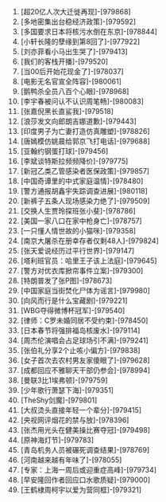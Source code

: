 
1. [超20亿人次大迁徙再现]-[979868]
1. [多地密集出台稳经济政策]-[979592]
1. [多国要求日本将核污水倒在东京]-[978844]
1. [小轩长隆的孽缘到第8回了]-[977922]
1. [刘亦菲看小马出生哭了]-[979413]
1. [我们的客栈开播]-[979520]
1. [当00后开始花现金了]-[978037]
1. [电影无名官宣全阵容]-[980061]
1. [鹅鸭杀全员八百个心眼]-[978968]
1. [李宇春被问认不认识周笔畅]-[980083]
1. [张嘉倪黑长直鲨我]-[979518]
1. [浪莎发文向郎朗吉娜道歉]-[979443]
1. [印度男子为亡妻打造仿真雕塑]-[978826]
1. [唐嫣模仿姚晨给郭京飞打电话]-[979688]
1. [亚翰约钢蛋打球]-[979456]
1. [李斌谈特斯拉频频降价]-[979775]
1. [新冠乙类乙管感染者医保政策]-[979857]
1. [中国奇谭里的中式家庭温情]-[978480]
1. [警方通报胡鑫宇失踪调查进展]-[980118]
1. [新裤子五条人现场感染力绝了]-[979509]
1. [交换人生贾玲探班张小斐]-[978786]
1. [美国一家八口在家中枪身亡]-[978757]
1. [一只懂人情世故的小猫咪]-[979358]
1. [南京大屠杀在册幸存者仅剩48人]-[979824]
1. [张天爱说经历过平行世界]-[979147]
1. [塔利班官员：哈里王子该上法庭]-[979645]
1. [警方对优衣库掀帘事件立案]-[979300]
1. [特朗普发了张P图]-[978673]
1. [中国家庭当街焚化尸体为谣言]-[979980]
1. [向风而行是什么宝藏剧]-[979221]
1. [WBG夺得微博杯冠军]-[979540]
1. [律师：C罗未婚同居不受约束]-[978450]
1. [日本春节将强排福岛核废水]-[979114]
1. [周杰伦演唱会占足球场引不满]-[979241]
1. [张伯礼分享2个止咳小偏方]-[979838]
1. [女子首次去农村男友家傻眼了]-[979628]
1. [成都回应不雅聊天干部仍参会]-[978994]
1. [曼联3比1埃弗顿]-[979759]
1. [少年歌行萧瑟下海]-[979351]
1. [TheShy剑魔]-[979801]
1. [大叔烫头直接年轻一个辈分]-[979415]
1. [央视网评烟花的禁与放]-[978396]
1. [张杰用光头在健美操比赛夺冠]-[979498]
1. [原神海灯节]-[979783]
1. [青岛机务人员被碾死调查结果]-[978769]
1. [河南越来越有年味了]-[978055]
1. [专家：上海一周后或迎重症高峰]-[979734]
1. [早安隆回作者回应口水歌质疑]-[979000]
1. [王鹤棣周柯宇以爱为营同框]-[979321]
